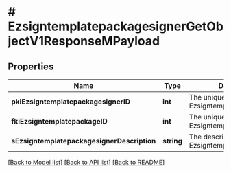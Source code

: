 # # EzsigntemplatepackagesignerGetObjectV1ResponseMPayload

## Properties

Name | Type | Description | Notes
------------ | ------------- | ------------- | -------------
**pkiEzsigntemplatepackagesignerID** | **int** | The unique ID of the Ezsigntemplatepackagesigner |
**fkiEzsigntemplatepackageID** | **int** | The unique ID of the Ezsigntemplatepackage |
**sEzsigntemplatepackagesignerDescription** | **string** | The description of the Ezsigntemplatepackagesigner |

[[Back to Model list]](../../README.md#models) [[Back to API list]](../../README.md#endpoints) [[Back to README]](../../README.md)
